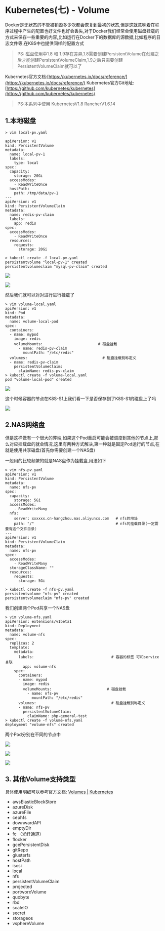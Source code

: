 # Kubernetes(七) - Volume


Docker是无状态的不管被销毁多少次都会恢复到最初的状态,但是这就意味着在程序过程中产生的配置也好文件也好会丢失,对于Docker我们经常会使用磁盘挂载的方式来保存一些重要的内容,比如运行在Docker下的数据库的源数据,比如程序的日志文件等,在K8S中也提供同样的配置方式

> PS: 磁盘使用中1.8 和 1.9存在差异,1.8需要创建PersistentVolume在创建之后才能创建PersistentVolumeClaim,1.9之后只需要创建PersistentVolumeClaim就可以了  


Kubernetes官方文档:[https://kubernetes.io/docs/reference/](https://kubernetes.io/docs/reference/)
Kubernetes官方Git地址:[https://github.com/kubernetes/kubernetes](https://github.com/kubernetes/kubernetes)

> PS:本系列中使用 KubernetesV1.8 RancherV1.6.14  

## 1.本地磁盘

```
> vim local-pv.yaml

apiVersion: v1
kind: PersistentVolume
metadata:
  name: local-pv-1
  labels:
    type: local
spec:
  capacity:
    storage: 20Gi
  accessModes:
    - ReadWriteOnce
  hostPath:
    path: /tmp/data/pv-1
---
apiVersion: v1
kind: PersistentVolumeClaim
metadata:
  name: redis-pv-claim
  labels:
    app: redis
spec:
  accessModes:
    - ReadWriteOnce
  resources:
    requests:
      storage: 20Gi

> kubectl create -f local-pv.yaml
persistentvolume "local-pv-1" created
persistentvolumeclaim "mysql-pv-claim" created
```

![](Kubernetes(%E4%B8%83)%20-%20Volume/53.png)


![](Kubernetes(%E4%B8%83)%20-%20Volume/54.png)

然后我们就可以对对进行进行挂载了

```
> vim volume-local.yaml
apiVersion: v1
kind: Pod
metadata:
  name: volume-local-pod
spec:
  containers:
  - name: mypod
    image: redis
    volumeMounts:                         # 磁盘挂载
      - name: redis-pv-claim
        mountPath: "/etc/redis"
  volumes:                                  # 磁盘挂载别称定义
  - name: redis-pv-claim
    persistentVolumeClaim:
      claimName: redis-pv-claim
> kubectl create -f volume-local.yaml
pod "volume-local-pod" created
```

![](Kubernetes(%E4%B8%83)%20-%20Volume/55.png)

这个时候容器的节点在K8S-S1上我们看一下是否保存到了K8S-S1的磁盘上了吗

![](Kubernetes(%E4%B8%83)%20-%20Volume/56.png)


## 2.NAS网络盘
但是这样做有一个很大的弊端,如果这个Pod重启可能会被调度到其他的节点上,那么对应挂载盘的就会情况,这里有两种方式解决,第一种就是固定Pod运行的节点,在就是使用共享磁盘(首先你需要创建一个NAS盘)

一般用的比较频繁的就是NAS盘作为挂载盘,用法如下

```
> vim nfs-pv.yaml
apiVersion: v1
kind: PersistentVolume
metadata:
  name: nfs-pv
spec:
  capacity:
    storage: 5Gi
  accessModes:
    - ReadWriteMany
  nfs:
    server: xxxxxx.cn-hangzhou.nas.aliyuncs.com   # nfs的地址
    path: "/"                                     # nfs的挂载目录(一定需要有这个文件目录)
---
apiVersion: v1
kind: PersistentVolumeClaim
metadata:
  name: nfs-pv
spec:
  accessModes:
    - ReadWriteMany
  storageClassName: ""
  resources:
    requests:
      storage: 5Gi

> kubectl create -f nfs-pv.yaml
persistentvolume "nfs-pv" created
persistentvolumeclaim "nfs-pv" created
```

我们创建两个Pod共享一个NAS盘

```
> vim volume-nfs.yaml
apiVersion: extensions/v1beta1 
kind: Deployment
metadata:
  name: volume-nfs
spec:
  replicas: 2  
  template:
    metadata:
      labels:                                   # 容器的标签 可和service关联
        app: volume-nfs
    spec:
      containers:
      - name: mypod
        image: redis
        volumeMounts:                         # 磁盘挂载
          - name: nfs-pv
            mountPath: "/etc/redis"
      volumes:                                  # 磁盘挂载别称定义
      - name: nfs-pv
        persistentVolumeClaim:
          claimName: php-general-test
> kubectl create -f volume-nfs.yaml
deployment "volume-nfs" created
```

两个Pod分别在不同的节点中

![](Kubernetes(%E4%B8%83)%20-%20Volume/57.png)

![](Kubernetes(%E4%B8%83)%20-%20Volume/58.png)

![](Kubernetes(%E4%B8%83)%20-%20Volume/59.png)


## 3. 其他Volume支持类型

具体使用明细可以参考官方文档: [Volumes | Kubernetes](https://v1-8.docs.kubernetes.io/docs/concepts/storage/volumes/)

- awsElasticBlockStore
- azureDisk
- azureFile
- cephfs
- downwardAPI
- emptyDir
- fc （光纤通道）
- flocker
- gcePersistentDisk
- gitRepo
- glusterfs
- hostPath
- iscsi
- local
- nfs
- persistentVolumeClaim
- projected
- portworxVolume
- quobyte
- rbd
- scaleIO
- secret
- storageos
- vsphereVolume

